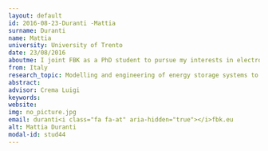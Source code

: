 ```yaml
---
layout: default 
id: 2016-08-23-Duranti -Mattia
surname: Duranti 
name: Mattia
university: University of Trento
date: 23/08/2016
aboutme: I joint FBK as a PhD student to pursue my interests in electrochemical energy conversion, solar fuel production and storage, and more generally exploitation of solar energy. My academic route maintains a strong link to the world of industry and engineering applications, with the aim of facilitating and encouraging the knowledge transfer between university and enterprises. In the ARES unit, I am currently working on the development of a Redox Flow Battery (RFB) based on the use of organic compounds.
from: Italy
research_topic: Modelling and engineering of energy storage systems to balance variable and intermittent energy sources
abstract: 
advisor: Crema Luigi
keywords: 
website: 
img: no_picture.jpg
email: duranti<i class="fa fa-at" aria-hidden="true"></i>fbk.eu
alt: Mattia Duranti 
modal-id: stud44
---
```

